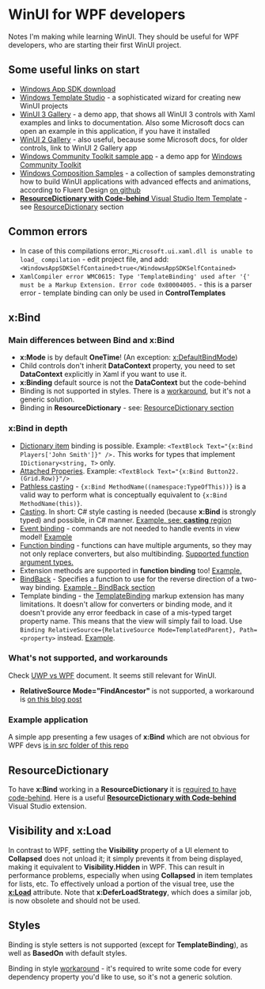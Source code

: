 # WinUI for WPF developers

Notes I'm making while learning WinUI. They should be useful for WPF developers, who are starting their first WinUI project.

## Some useful links on start

* [Windows App SDK download](https://learn.microsoft.com/en-us/windows/apps/windows-app-sdk/downloads)
* [Windows Template Studio](https://marketplace.visualstudio.com/items?itemName=TemplateStudio.TemplateStudioForWinUICs) - a sophisticated wizard for creating new WinUI projects
* [WinUI 3 Gallery](https://apps.microsoft.com/store/detail/winui-3-gallery/9P3JFPWWDZRC) - a demo app, that shows all WinUI 3 controls with Xaml examples and links to documentation. Also some Microsoft docs can open an example in this application, if you have it installed
* [WinUI 2 Gallery](https://apps.microsoft.com/store/detail/winui-2-gallery/9MSVH128X2ZT?hl=en-us&gl=us) - also useful, because some Microsoft docs, for older controls, link to WinUI 2 Gallery app
* [Windows Community Toolkit sample app](https://apps.microsoft.com/store/detail/windows-community-toolkit-sample-app/9NBLGGH4TLCQ) - a demo app for [Windows Community Toolkit](https://github.com/CommunityToolkit/WindowsCommunityToolkit)
* [Windows Composition Samples](https://apps.microsoft.com/store/detail/windows-composition-samples/9N1H8CZHBPXB) - a collection of samples demonstrating how to build WinUI applications with advanced effects and animations, according to Fluent Design [on github](https://github.com/microsoft/WindowsCompositionSamples)
* [**ResourceDictionary with Code-behind** Visual Studio Item Template](https://marketplace.visualstudio.com/items?itemName=FonsSonnemans.RDwCB) - see [ResourceDictionary](#resourcedictionary) section

## Common errors

* In case of this compilations error:_`Microsoft.ui.xaml.dll is unable to load_ compilation` - edit project file, and add: `<WindowsAppSDKSelfContained>true</WindowsAppSDKSelfContained>`
* `XamlCompiler error WMC0615: Type 'TemplateBinding' used after '{' must be a Markup Extension. Error code 0x80004005.` - this is a parser error - template binding can only be used in **ControlTemplates**

## x:Bind

### Main differences between **Bind** and **x:Bind**

* **x:Mode** is by default **OneTime**! (An exception: [x:DefaultBindMode](https://learn.microsoft.com/en-us/windows/uwp/xaml-platform/x-defaultbindmode-attribute))
* Child controls don't inherit **DataContext** property, you need to set **DataContext** explicitly in Xaml if you want to use it.
* **x:Binding** default source is not the **DataContext** but the code-behind
* Binding is not supported in styles. There is a [workaround](https://stackoverflow.com/questions/33573929/uwp-binding-in-style-setter-not-working), but it's not a generic solution.
* Binding in **ResourceDictionary** - see: [ResourceDictionary section](#resourcedictionary)

### **x:Bind** in depth

* [Dictionary item](https://learn.microsoft.com/en-us/windows/uwp/xaml-platform/x-bind-markup-extension#collections) binding is possible. Example: `<TextBlock Text="{x:Bind Players['John Smith']}" />.` 
This works for types that implement `IDictionary<string, T>` only.
* [Attached Properies](https://learn.microsoft.com/en-us/windows/uwp/xaml-platform/x-bind-markup-extension#attached-properties). Example: `<TextBlock Text="{x:Bind Button22.(Grid.Row)}"/>`
* [Pathless casting](https://learn.microsoft.com/en-us/windows/uwp/xaml-platform/x-bind-markup-extension#pathless-casting) - `{x:Bind MethodName((namespace:TypeOfThis))}` is a valid way to perform what is conceptually equivalent to `{x:Bind MethodName(this)}`.
* [Casting](https://learn.microsoft.com/en-us/windows/uwp/xaml-platform/x-bind-markup-extension#casting). In short: C# style casting is needed (because **x:Bind** is strongly typed)  and possible, in C# manner. [Example, see: **casting** region](/src/Examples/Binding/MainWindow.xaml)
* [Event binding](https://learn.microsoft.com/en-us/windows/uwp/xaml-platform/x-bind-markup-extension#event-binding) - commands are not needed to handle events in view model! [Example](https://blog.magnusmontin.net/2022/01/20/bind-to-a-parent-element-in-winui-3/)
* [Function binding](https://learn.microsoft.com/en-us/windows/uwp/data-binding/function-bindings) - functions can have multiple arguments, so they may not only replace converters, but also multibinding. [Supported function argument types.](https://learn.microsoft.com/en-us/windows/uwp/data-binding/function-bindings#function-arguments)
* Extension methods are supported in **function binding** too! [Example.](https://github.com/MaciekSwiszczowski/WinUI-for-WPF-devs/blob/main/src/Examples/Binding/MainWindow.xaml#:~:text=%3CTextBlock%20Text%3D%22%7Bx%3ABind%20local%3AExtensionMethods,Debug(ComboBox.SelectedItem)%2C%20Mode%3DOneWay%7D%22%20/%3E)
* [BindBack](https://learn.microsoft.com/en-us/windows/uwp/data-binding/function-bindings#two-way-function-bindings) - Specifies a function to use for the reverse direction of a two-way binding. [Example - BindBack section](/src/Examples/Binding/MainWindow.xaml)
* Template binding - the [TemplateBinding](https://learn.microsoft.com/en-us/windows/uwp/xaml-platform/templatebinding-markup-extension#remarks) markup extension has many limitations. It doesn't allow for converters or binding mode, and it doesn't provide any error feedback in case of a mis-typed target property name. This means that the view will simply fail to load. Use `Binding RelativeSource={RelativeSource Mode=TemplatedParent}, Path=<property>` instead. [Example](https://github.com/MaciekSwiszczowski/WinUI-for-WPF-devs/blob/main/src/Examples/Binding/MainWindow.xaml#:~:text=%3C!%2D%2D%20Attempt%20to,%3C/TextBox%3E).

### What's not supported, and workarounds

Check [UWP vs WPF](https://github.com/robloo/PublicDocs/blob/master/UWPvsWPF.md#markup-extensions--directives) document. It seems still relevant for WinUI.

* **RelativeSource Mode="FindAncestor"** is not supported, a workaround is [on this blog post](https://blog.magnusmontin.net/2022/01/20/bind-to-a-parent-element-in-winui-3/)

### Example application

A simple app presenting a few usages of **x:Bind** which are not obvious for WPF devs [is in src folder of this repo](/src/Examples/)

## ResourceDictionary

To have **x:Bind** working in a **ResourceDictionary** it is [required to have code-behind](https://learn.microsoft.com/en-us/windows/uwp/data-binding/data-binding-in-depth#resource-dictionaries-with-xbind).
Here is a useful [**ResourceDictionary with Code-behind**](https://marketplace.visualstudio.com/items?itemName=FonsSonnemans.RDwCB) Visual Studio extension.

## Visibility and **x:Load**

In contrast to WPF, setting the **Visibility** property of a UI element to **Collapsed** does not unload it; it simply prevents it from being displayed, making it equivalent to **Visibility.Hidden** in WPF. This can result in performance problems, especially when using **Collapsed** in item templates for lists, etc. To effectively unload a portion of the visual tree, use the [**x:Load**](https://learn.microsoft.com/en-us/windows/uwp/xaml-platform/x-load-attribute) attribute. Note that **x:DeferLoadStrategy**, which does a similar job, is now obsolete and should not be used.

## Styles

Binding is style setters is not supported (except for **TemplateBinding**), as well as **BasedOn** with default styles.

Binding in style [workaround](https://stackoverflow.com/a/33582406/275330) - it's required to write some code for every dependency property you'd like to use, so it's not a generic solution.
